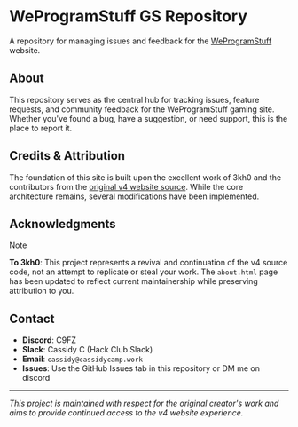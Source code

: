 # WeProgramStuff GS Repository

A repository for managing issues and feedback for the [WeProgramStuff](https://weprogramstuff.cc) website.

## About

This repository serves as the central hub for tracking issues, feature requests, and community feedback for the WeProgramStuff gaming site. Whether you've found a bug, have a suggestion, or need support, this is the place to report it.

## Credits & Attribution

The foundation of this site is built upon the excellent work of 3kh0 and the contributors from the [original v4 website source](https://codeberg.org/3kh0/website-v4/). While the core architecture remains, several modifications have been implemented. 

## Acknowledgments

> [!NOTE]
> **To 3kh0**: This project represents a revival and continuation of the v4 source code, not an attempt to replicate or steal your work. The `about.html` page has been updated to reflect current maintainership while preserving attribution to you.

## Contact

- **Discord**: C9FZ
- **Slack**: Cassidy C (Hack Club Slack)
- **Email**: `cassidy@cassidycamp.work`
- **Issues**: Use the GitHub Issues tab in this repository or DM me on discord

---

*This project is maintained with respect for the original creator's work and aims to provide continued access to the v4 website experience.*
